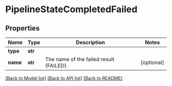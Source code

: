 # PipelineStateCompletedFailed

## Properties
Name | Type | Description | Notes
------------ | ------------- | ------------- | -------------
**type** | **str** |  | 
**name** | **str** | The name of the failed result (FAILED). | [optional] 

[[Back to Model list]](../README.md#documentation-for-models) [[Back to API list]](../README.md#documentation-for-api-endpoints) [[Back to README]](../README.md)


